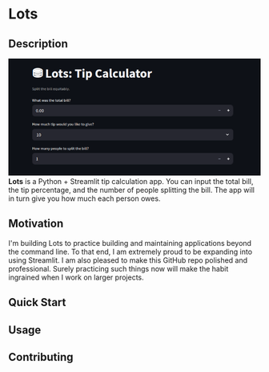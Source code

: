 # Lots
## Description
![Screenshot](screenshot.png)
**Lots** is a Python + Streamlit tip calculation app. You can input the total bill, the tip percentage, and the number of people splitting the bill. The app will in turn give you how much each person owes. 

## Motivation
I'm building Lots to practice building and maintaining applications beyond the command line. To that end, I am extremely proud to be expanding into using Streamlit. I am also pleased to make this GitHub repo polished and professional. Surely practicing such things now will make the habit ingrained when I work on larger projects.

## Quick Start

## Usage

## Contributing